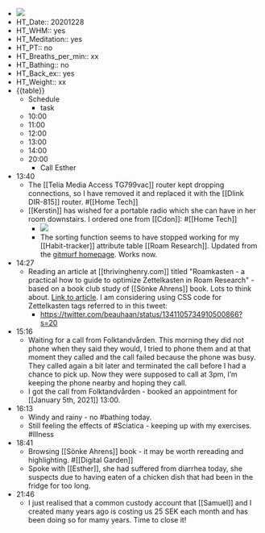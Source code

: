- ![](https://firebasestorage.googleapis.com/v0/b/firescript-577a2.appspot.com/o/imgs%2Fapp%2FDavidsroam%2FnF8URrlX3y.png?alt=media&token=b4af5292-ca5e-4856-b5a0-746dcf02a101)
- HT_Date:: 20201228
- HT_WHM:: yes
- HT_Meditation:: yes
- HT_PT:: no
- HT_Breaths_per_min:: xx 
- HT_Bathing:: no 
- HT_Back_ex:: yes
- HT_Weight:: xx
- {{table}} 
    - Schedule 
        - task
    - 10:00 
    - 11:00 
    - 12:00
    - 13:00
    - 14:00 
    - 20:00
        - Call Esther
- 13:40
    - The [[Telia Media Access TG799vac]] router kept dropping connections, so I have removed it and replaced it with the [[Dlink DIR-815]] router. #[[Home Tech]]
    - [[Kerstin]] has wished for a portable radio which she can have in her room downstairs. I ordered one from [[Cdon]]: #[[Home Tech]]
        - ![](https://firebasestorage.googleapis.com/v0/b/firescript-577a2.appspot.com/o/imgs%2Fapp%2FDavidsroam%2FybZfnaiDRS.png?alt=media&token=0f4c9990-b3d7-4ab1-95a2-aa96a653a774)
        - The sorting function seems to have stopped working for my [[Habit-tracker]] attribute table [[Roam Research]]. Updated from the [gitmurf homepage](https://gitmurf.github.io/roam-javascript/#attribute-table-filters). Works now.
- 14:27
    - Reading an article at [[thrivinghenry.com]] titled "Roamkasten - a practical how to guide to optimize Zettelkasten in Roam Research" - based on a book club study of [[Sönke Ahrens]] book. Lots to think about. [Link to article](https://www.thrivinghenry.com/writings/roamkasten-a-practical-how-to-guide-to-optimize-zettelkasten-in-roam-research). I am considering using CSS code for Zettelkasten tags referred to in this tweet:
        - https://twitter.com/beauhaan/status/1341105734910500866?s=20
- 15:16
    - Waiting for a call from Folktandvården. This morning they did not phone when they said they would, I tried to phone them and at that moment they called and the call failed because the phone was busy. They called again a bit later and terminated the call before I had a chance to pick up. Now they were supposed to call at 3pm, I’m keeping the phone nearby and hoping they call.
    - I got the call from Folktandvården - booked an appointment for [[January 5th, 2021]] 13:00. 
- 16:13
    - Windy and rainy - no #bathing today.
    - Still feeling the effects of #Sciatica - keeping up with my exercises. #Illness
- 18:41
    - Browsing [[Sönke Ahrens]] book - it may be worth rereading and highlighting. #[[Digital Garden]]
    - Spoke with [[Esther]], she had suffered from diarrhea today, she suspects due to having eaten of a chicken dish that had been in the fridge for too long.
- 21:46
    - I just realised that a common custody account that [[Samuel]] and I created many years ago is costing us 25 SEK each month and has been doing so for mamy years. Time to close it!
